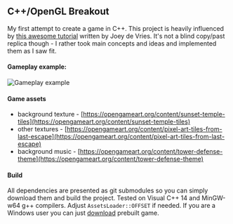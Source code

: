 ## C++/OpenGL Breakout

My first attempt to create a game in C++. This project is heavily influenced by [this awesome tutorial](http://www.learnopengl.com/#!In-Practice/2D-Game/Breakout) written by Joey de Vries. It's not a blind copy/past replica though - I rather took main concepts and ideas and implemented them as I saw fit.

#### Gameplay example:
![Gameplay example](gameplay.gif)

#### Game assets
* background texture - [https://opengameart.org/content/sunset-temple-tiles](https://opengameart.org/content/sunset-temple-tiles)
* other textures - [https://opengameart.org/content/pixel-art-tiles-from-last-escape](https://opengameart.org/content/pixel-art-tiles-from-last-escape)
* background music - [https://opengameart.org/content/tower-defense-theme](https://opengameart.org/content/tower-defense-theme)

#### Build
All dependencies are presented as git submodules so you can simply download them and build the project. Tested on Visual C++ 14 and MinGW-w64 g++ compilers. Adjust `AssetsLoader::OFFSET` if needed. If you are a Windows user you can just [download](https://github.com/wiranoid/breakout/releases/download/1.0.0/breakout.zip) prebuilt game.
